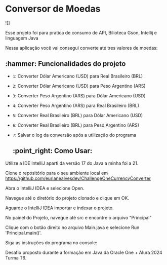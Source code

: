 # Conversor de Moedas
![]



Esse projeto foi para pratica de consumo de API, Bilioteca Gson, Intellij e linguagem Java 

Nessa aplicação você vai consegui converte até tres valores de moedas:

<h2> :hammer: Funcionalidades do projeto</h2>

  - `1`: Converter Dólar Americano (USD)  para Real Brasileiro (BRL)
- `2`: Converter Dólar Americano (USD) para Peso Argentino (ARS)
- `3`: Converter Peso Argentino (ARS) para Dólar Americano (USD)
- `4`: Converter Peso Argentino (ARS) para Real Brasileiro (BRL)
- `5`: Converter Real Brasileiro (BRL) para Dólar Americano (USD)
- `6`: Converter Real Brasileiro (BRL) para Peso Argentino (ARS)
- `7`: Salvar o log da conversão após a utilização do programa


  <h2> :point_right: Como Usar: </h2>

<p> Utilize a IDE IntelliJ aparti da  versão 17 do Java a minha foi a 21.

Clone o repositório para o seu ambiente local em https://github.com/eurianealvesdev/ChallengeOneCurrencyConverter

 Abra o IntelliJ IDEA e selecione Open.
 
 Navegue até o diretório do projeto clonado e clique em OK.
 
 Aguarde o IntelliJ IDEA importar e indexar o projeto.
 
 No painel do Projeto, navegue até src e encontre o arquivo "Principal"
 
Clique com o botão direito no arquivo Main.java e selecione Run 'Principal.main()'.

Siga as instruções do programa no console:

Desafio proposto durante a formação em Java da Oracle One + Alura 2024 Turma T6.

